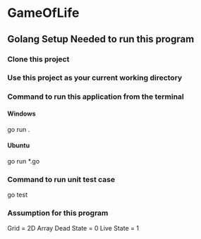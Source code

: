 # GameOfLife
## Golang Setup Needed to run this program
### Clone this project
### Use this project as your current working directory
### Command to run this application from the terminal
#### Windows
go run .
#### Ubuntu
go run *.go

### Command to run unit test case
go test

### Assumption for this program
Grid = 2D Array
Dead State = 0
Live State = 1

